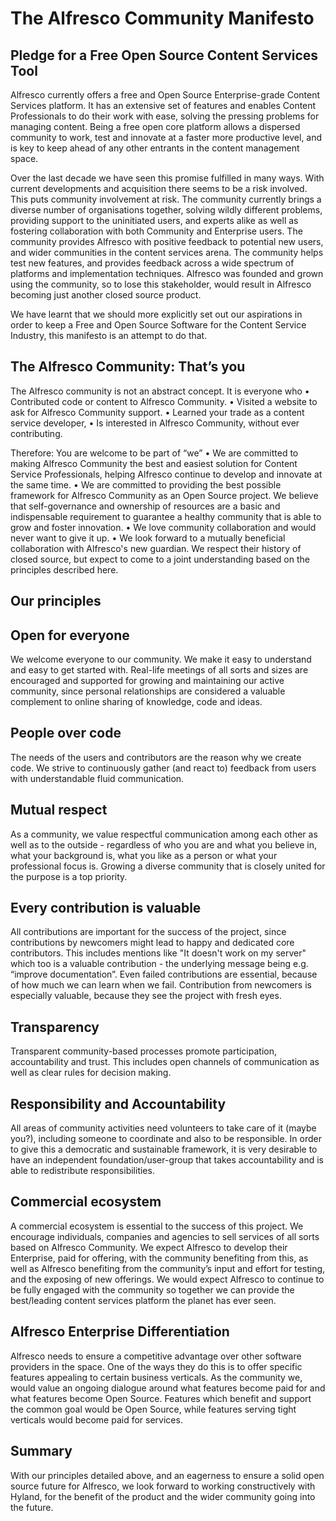 # The Alfresco Community Manifesto

## Pledge for a Free Open Source Content Services Tool

Alfresco currently offers a free and Open Source Enterprise-grade Content Services platform. It has an extensive set of features and enables Content Professionals to do their work with ease, solving the pressing problems for managing content.  Being a free open core platform allows a dispersed community to work, test and innovate at a faster more productive level, and is key to keep ahead of any other entrants in the content management space.

Over the last decade we have seen this promise fulfilled in many ways. With current developments and acquisition there seems to be a risk involved.  This puts community involvement at risk.  The community currently brings a diverse number of organisations together, solving wildly different problems, providing support to the uninitiated users, and experts alike as well as fostering collaboration with both Community and Enterprise users.  The community provides Alfresco with positive feedback to potential new users, and wider communities in the content services arena.  The community helps test new features, and provides feedback across a wide spectrum of platforms and implementation techniques.  Alfresco was founded and grown using the community, so to lose this stakeholder, would result in Alfresco becoming just another closed source product.

We have learnt that we should more explicitly set out our aspirations in order to keep a Free and Open Source Software for the Content Service Industry, this manifesto is an attempt to do that.

## The Alfresco Community: That’s you

The Alfresco community is not an abstract concept. It is everyone who
    • Contributed code or content to Alfresco Community.
    • Visited a website to ask for Alfresco Community support.
    • Learned your trade as a content service developer,
    • Is interested in Alfresco Community, without ever contributing.

Therefore: You are welcome to be part of “we”
    • We are committed to making Alfresco Community the best and easiest solution for Content Service Professionals, helping Alfresco continue to develop and innovate at the same time.
    • We are committed to providing the best possible framework for Alfresco Community as an Open Source project. We believe that self-governance and ownership of resources are a basic and indispensable requirement to guarantee a healthy community that is able to grow and foster innovation.
    • We love community collaboration and would never want to give it up.
    • We look forward to a mutually beneficial collaboration with Alfresco's new guardian. We respect their history of closed source,  but expect to come to a joint understanding based on the principles described here.

## Our principles

## Open for everyone

We welcome everyone to our community. We make it easy to understand and easy to get started with. Real-life meetings of all sorts and sizes are encouraged and supported for growing and maintaining our active community, since personal relationships are considered a valuable complement to online sharing of knowledge, code and ideas.

## People over code

The needs of the users and contributors are the reason why we create code. We strive to continuously gather (and react to) feedback from users with understandable fluid communication.

## Mutual respect

As a community, we value respectful communication among each other as well as to the outside - regardless of who you are and what you believe in, what your background is, what you like as a person or what your professional focus is. Growing a diverse community that is closely united for the purpose is a top priority.

## Every contribution is valuable

All contributions are important for the success of the project, since contributions by newcomers might lead to happy and dedicated core contributors.
This includes mentions like "It doesn't work on my server" which too is a valuable contribution - the underlying message being e.g. “improve documentation”. Even failed contributions are essential, because of how much we can learn when we fail. Contribution from newcomers is especially valuable, because they see the project with fresh eyes.

## Transparency

Transparent community-based processes promote participation, accountability and trust. This includes open channels of communication as well as clear rules for decision making.

## Responsibility and Accountability

All areas of community activities need volunteers to take care of it (maybe you?), including someone to coordinate and also to be responsible. In order to give this a democratic and sustainable framework, it is very desirable to have an independent foundation/user-group that takes accountability and is able to redistribute responsibilities.

## Commercial ecosystem

A commercial ecosystem is essential to the success of this project. We encourage individuals, companies and agencies to sell services of all sorts based on Alfresco Community.  We expect Alfresco to develop their Enterprise, paid for offering, with the community benefiting from this, as well as Alfresco benefiting from the community’s input and effort for testing, and the exposing of new offerings. We would expect Alfresco to continue to be fully engaged with the community so together we can provide the best/leading content services platform the planet has ever seen.

## Alfresco Enterprise Differentiation

Alfresco needs to ensure a competitive advantage over other software providers in the space.  One of the ways they do this is to offer specific features appealing to certain business verticals.  As the community we, would value an ongoing dialogue around what features become paid for and what features become Open Source.  Features which benefit and support the common goal would be Open Source, while features serving tight verticals would become paid for services.

## Summary

With our principles detailed above, and an eagerness to ensure a solid open source future for Alfresco, we look forward to working constructively with Hyland, for the benefit of the product and the wider community going into the future.
